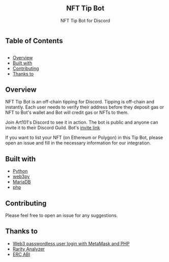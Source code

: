 <p align="center">
    <h2 align="center">NFT Tip Bot</h2>
    <p align="center">
    NFT Tip Bot for Discord
    </p>
</p>

<!-- Table of Contents -->

<summary><h2 style="display: inline-block">Table of Contents</h2></summary>
<ul>
    <li><a href="#overview">Overview</a></li>
    <li><a href="#built-with">Built with</a></li>
    <li><a href="#contributing">Contributing</a></li>
    <li><a href="#thanks-to">Thanks to</a></li>
</ul>

## Overview

NFT Tip Bot is an off-chain tipping for Discord. Tipping is off-chain and instantly. Each user needs to verify their address before they deposit gas or NFT to Bot's wallet and Bot will credit gas or NFTs to them.

Join Art101's Discord to see it in action. The bot is public and anyone can invite it to their Discord Guild. Bot's [invite link](https://verify.art101.io/invite_nftip/)

If you want to list your NFT (on Ethereum or Polygon) in this Tip Bot, please open an issue and fill in the necessary information for our integration.

## Built with

- [Python](https://www.python.org/)
- [web3py](https://github.com/ethereum/web3.py)
- [MariaDB](https://mariadb.com/)
- [php](https://www.php.net/)

## Contributing

Please feel free to open an issue for any suggestions.

## Thanks to

- [Web3 passwordless user login with MetaMask and PHP](https://github.com/giekaton/php-metamask-user-login)
- [Rarity Analyzer](https://github.com/middlerange/rarity-analyzer)
- [ERC ABI](https://www.smartcontracttoolkit.com/abi)
